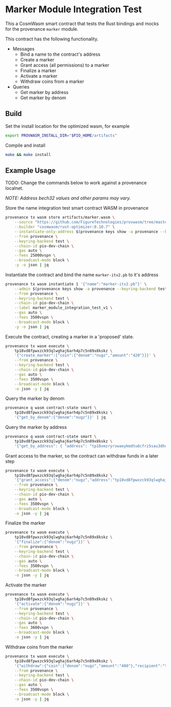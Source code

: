 # Marker Module Integration Test

This a CosmWasm smart contract that tests the Rust bindings and mocks for the provenance `marker`
module.

This contract has the following functionality.

- Messages
  - Bind a name to the contract's address
  - Create a marker
  - Grant access (all permissions) to a marker
  - Finalize a marker
  - Activate a marker
  - Withdraw coins from a marker
- Queries
  - Get marker by address
  - Get marker by denom

## Build

Set the install location for the optimized wasm, for example

```bash
export PROVWASM_INSTALL_DIR="$PIO_HOME/artifacts"
```

Compile and install

```bash
make && make install
```

## Example Usage

TODO: Change the commands below to work against a provenance localnet.

_NOTE: Address bech32 values and other params may vary._

Store the name integration test smart contract WASM in provenance

```bash
provenance tx wasm store artifacts/marker.wasm \
    --source "https://github.com/FigureTechnologies/provwasm/tree/master/contracts/marker" \
    --builder "cosmwasm/rust-optimizer:0.10.7" \
    --instantiate-only-address $(provenance keys show -a provenance --keyring-backend test) \
    --from provenance \
    --keyring-backend test \
    --chain-id pio-dev-chain \
    --gas auto \
    --fees 25000vspn \
    --broadcast-mode block \
    -y -o json | jq
```

Instantiate the contract and bind the name `marker-itv2.pb` to it's address

```bash
provenance tx wasm instantiate 1 '{"name":"marker-itv2.pb"}' \
    --admin $(provenance keys show -a provenance --keyring-backend test) \
    --from provenance \
    --keyring-backend test \
    --chain-id pio-dev-chain \
    --label marker_module_integration_test_v1 \
    --gas auto \
    --fees 3500vspn \
    --broadcast-mode block \
    -y -o json | jq
```

Execute the contract, creating a marker in a 'proposed' state.

```bash
provenance tx wasm execute \
    tp18vd8fpwxzck93qlwghaj6arh4p7c5n89x8kskz \
    '{"create_marker":{"coin":{"denom":"nugz","amount":"420"}}}' \
    --from provenance \
    --keyring-backend test \
    --chain-id pio-dev-chain \
    --gas auto \
    --fees 3500vspn \
    --broadcast-mode block \
    -o json -y | jq
```

Query the marker by denom

```bash
provenance q wasm contract-state smart \
    tp18vd8fpwxzck93qlwghaj6arh4p7c5n89x8kskz \
    '{"get_by_denom":{"denom":"nugz"}}' | jq
 ```

Query the marker by address

```bash
provenance q wasm contract-state smart \
    tp18vd8fpwxzck93qlwghaj6arh4p7c5n89x8kskz \
    '{"get_by_address": { "address": "tp18vmzryrvwaeykmdtu6cfrz5sau3dhc5c73ms0u"}}' | jq
```

Grant access to the marker, so the contract can withdraw funds in a later step

```bash
provenance tx wasm execute \
    tp18vd8fpwxzck93qlwghaj6arh4p7c5n89x8kskz \
    '{"grant_access":{"denom":"nugz","address":"tp18vd8fpwxzck93qlwghaj6arh4p7c5n89x8kskz"}}' \
    --from provenance \
    --keyring-backend test \
    --chain-id pio-dev-chain \
    --gas auto \
    --fees 3500vspn \
    --broadcast-mode block \
    -o json -y | jq
```

Finalize the marker

```bash
provenance tx wasm execute \
    tp18vd8fpwxzck93qlwghaj6arh4p7c5n89x8kskz \
    '{"finalize":{"denom":"nugz"}}' \
    --from provenance \
    --keyring-backend test \
    --chain-id pio-dev-chain \
    --gas auto \
    --fees 3500vspn \
    --broadcast-mode block \
    -o json -y | jq
```

Activate the marker

```bash
provenance tx wasm execute \
    tp18vd8fpwxzck93qlwghaj6arh4p7c5n89x8kskz \
    '{"activate":{"denom":"nugz"}}' \
    --from provenance \
    --keyring-backend test \
    --chain-id pio-dev-chain \
    --gas auto \
    --fees 3600vspn \
    --broadcast-mode block \
    -o json -y | jq
```

Withdraw coins from the marker

```bash
provenance tx wasm execute \
    tp18vd8fpwxzck93qlwghaj6arh4p7c5n89x8kskz \
    '{"withdraw":{"coin":{"denom":"nugz","amount":"400"},"recipient":"tp1ugdl868dpz9lt02u5pdv2lr6ql0qjj62fdh6e8"}}' \
    --from provenance \
    --keyring-backend test \
    --chain-id pio-dev-chain \
    --gas auto \
    --fees 3500vspn \
    --broadcast-mode block \
    -o json -y | jq
```
